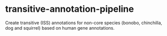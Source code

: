 # transitive-annotation-pipeline
Create transitive (ISS) annotations for non-core species (bonobo, chinchilla, dog and squirrel) based on human gene annotations.
